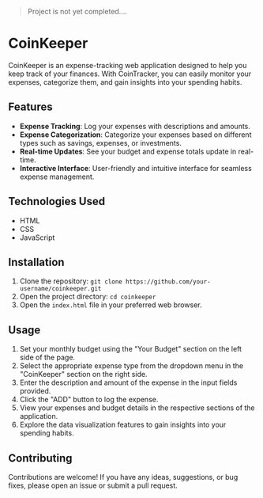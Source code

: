 > Project is not yet completed....

# CoinKeeper

CoinKeeper is an expense-tracking web application designed to help you keep track of your finances. With CoinTracker, you can easily monitor your expenses, categorize them, and gain insights into your spending habits.

## Features

- **Expense Tracking**: Log your expenses with descriptions and amounts.
- **Expense Categorization**: Categorize your expenses based on different types such as savings, expenses, or investments.
- **Real-time Updates**: See your budget and expense totals update in real-time.
- **Interactive Interface**: User-friendly and intuitive interface for seamless expense management.

## Technologies Used

- HTML
- CSS
- JavaScript

## Installation

1. Clone the repository: `git clone https://github.com/your-username/coinkeeper.git`
2. Open the project directory: `cd coinkeeper`
3. Open the `index.html` file in your preferred web browser.

## Usage

1. Set your monthly budget using the "Your Budget" section on the left side of the page.
2. Select the appropriate expense type from the dropdown menu in the "CoinKeeper" section on the right side.
3. Enter the description and amount of the expense in the input fields provided.
4. Click the "ADD" button to log the expense.
5. View your expenses and budget details in the respective sections of the application.
6. Explore the data visualization features to gain insights into your spending habits.

## Contributing

Contributions are welcome! If you have any ideas, suggestions, or bug fixes, please open an issue or submit a pull request.

